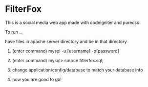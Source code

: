 # FilterFox
This is a social media web app made with codeigniter and purecss

To run ..

have files in apache server directory and be in that directory 

1. (enter command) mysql -u [username] -p[password]

2. (enter command) mysql> source fitlerfox.sql;

3. change application/config/database to match your database info

4. now you are good to go!

